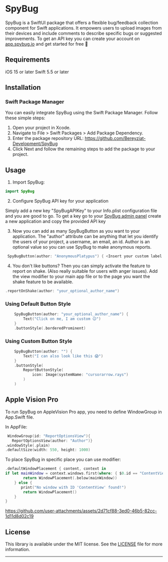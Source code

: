 # SpyBug
SpyBug is a SwiftUI package that offers a flexible bug/feedback collection component for Swift applications. It empowers users to upload images from their devices and include comments to describe specific bugs or suggested improvements. To get an API key you can create your account on [app.spybug.io](https://app.spybug.io) and get started for free 🚀

## Requirements
iOS 15 or later
Swift 5.5 or later

## Installation
### Swift Package Manager
You can easily integrate SpyBug using the Swift Package Manager. Follow these simple steps:

1. Open your project in Xcode.
2. Navigate to File > Swift Packages > Add Package Dependency.
3. Enter the package repository URL: https://github.com/Bereyziat-Development/SpyBug
4. Click Next and follow the remaining steps to add the package to your project.

## Usage
1. Import SpyBug:

```swift
import SpyBug
```

2. Configure SpyBug API key for your application

Simply add a new key "SpyBugAPIKey" to your Info.plist configuration file and you are good to go. To get a key go to your [SpyBug admin panel](https://app.spybug.io) create a new application and copy the provided API key

3. Now you can add as many SpyBugButton as you want to your application.
The "author" attribute can be anything that let you identify the users of your project, a username, an email, an id. Author is an optional value so you can use SpyBug to make anonymous reports.

```swift
 SpyBugButton(author: "AnonymousPlatypus") { <Insert your custom label here> } 
```

4. You don't like buttons? Then you can simply activate the feature to report on shake. (Also really suitable for users with anger issues). Add the view modifier to your main app file or to the page you want the shake feature to be available.

```swift
.reportOnShake(author: "your_optional_author_name")
```

### Using Default Button Style

```swift
    SpyBugButton(author: "your_optional_author_name") {
        Text("Click on me, I am custom 😉")
    }
    .buttonStyle(.borderedProminent)
```

### Using Custom Button Style
```swift
    SpyBugButton(author: "") {
        Text("I can also look like this 😱")
    }
    .buttonStyle(
        ReportButtonStyle(
            icon: Image(systemName: "cursorarrow.rays")
        )
    )
```

## Apple Vision Pro
To run SpyBug on AppleVision Pro app, you need to define WindowGroup in App.Swift file. 


In AppFile:
```swift
 WindowGroup(id: "ReportOptionsView"){
   ReportOptionsView(author: "Author")}
.windowStyle(.plain)
.defaultSize(width: 550, height: 1000)
```

To place SpyBug in specific place you can use modifier:
```swift
.defaultWindowPlacement { content, context in
if let mainWindow = context.windows.first(where: { $0.id == "ContentView" }) { //id of the relative view
        return WindowPlacement(.below(mainWindow))
    } else {
       print("No window with ID 'ContentView' found!")
        return WindowPlacement()
    }
}

```


https://github.com/user-attachments/assets/2d71cf88-3ed0-46b5-82cc-1d11d8d02c19


## License
This library is available under the MIT license. See the [LICENSE](LICENSE) file for more information.

---
